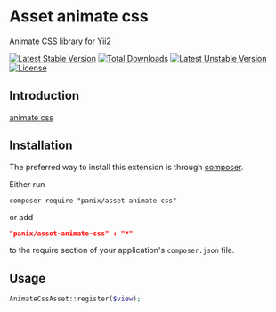 Asset animate css
========================

Animate CSS library for Yii2

[![Latest Stable Version](https://poser.pugx.org/panix/asset-animate-css/v/stable.svg)](https://packagist.org/packages/panix/asset-animate-css)
[![Total Downloads](https://poser.pugx.org/panix/asset-animate-css/downloads.svg)](https://packagist.org/packages/panix/asset-animate-css)
[![Latest Unstable Version](https://poser.pugx.org/panix/asset-animate-css/v/unstable.svg)](https://packagist.org/packages/panix/asset-animate-css)
[![License](https://poser.pugx.org/panix/asset-animate-css/license.svg)](https://packagist.org/packages/panix/asset-animate-css)

Introduction
------------
[animate css](https://animate.style/ "https://animate.style")

## Installation

The preferred way to install this extension is through [composer](http://getcomposer.org/download/).

Either run

```
composer require "panix/asset-animate-css"
```
or add

```json
"panix/asset-animate-css" : "*"
```

to the require section of your application's `composer.json` file.

## Usage

```php
AnimateCssAsset::register($view);
```
